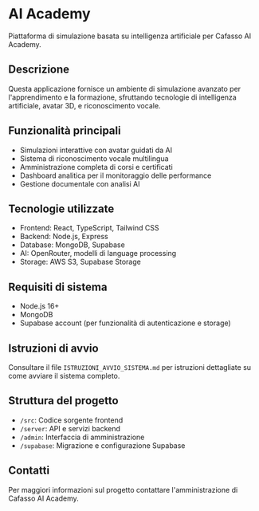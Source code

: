 #  AI Academy

Piattaforma di simulazione basata su intelligenza artificiale per Cafasso AI Academy.

## Descrizione

Questa applicazione fornisce un ambiente di simulazione avanzato per l'apprendimento e la formazione, sfruttando tecnologie di intelligenza artificiale, avatar 3D, e riconoscimento vocale.

## Funzionalità principali

- Simulazioni interattive con avatar guidati da AI
- Sistema di riconoscimento vocale multilingua
- Amministrazione completa di corsi e certificati
- Dashboard analitica per il monitoraggio delle performance
- Gestione documentale con analisi AI

## Tecnologie utilizzate

- Frontend: React, TypeScript, Tailwind CSS
- Backend: Node.js, Express
- Database: MongoDB, Supabase
- AI: OpenRouter, modelli di language processing
- Storage: AWS S3, Supabase Storage

## Requisiti di sistema

- Node.js 16+
- MongoDB
- Supabase account (per funzionalità di autenticazione e storage)

## Istruzioni di avvio

Consultare il file `ISTRUZIONI_AVVIO_SISTEMA.md` per istruzioni dettagliate su come avviare il sistema completo.

## Struttura del progetto

- `/src`: Codice sorgente frontend
- `/server`: API e servizi backend
- `/admin`: Interfaccia di amministrazione
- `/supabase`: Migrazione e configurazione Supabase

## Contatti

Per maggiori informazioni sul progetto contattare l'amministrazione di Cafasso AI Academy.

